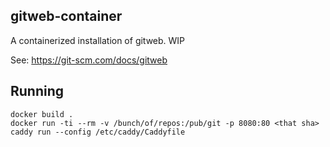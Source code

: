 gitweb-container
---

A containerized installation of gitweb. WIP

See: https://git-scm.com/docs/gitweb

## Running

```
docker build .
docker run -ti --rm -v /bunch/of/repos:/pub/git -p 8080:80 <that sha> caddy run --config /etc/caddy/Caddyfile
```
